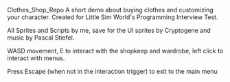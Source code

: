 Clothes_Shop_Repo
A short demo about buying clothes and customizing your character. Created for Little Sim World's Programming Interview Test.

All Sprites and Scripts by me, save for the UI sprites by Cryptogene and music by Pascal Stiefel.

WASD movement, E to interact with the shopkeep and wardrobe, left click to interact with menus.

Press Escape (when not in the interaction trigger) to exit to the main menu